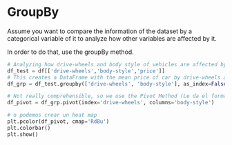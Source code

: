 # GroupBy
Assume you want to compare the information of the dataset by a categorical variable 
of it to analyze how other variables are affected by it.

In order to do that, use the groupBy method. 
```python
# Analyzing how drive-wheels and body style of vehicles are affected by price 
df_test = df[['drive-wheels','body-style','price']]
# This creates a DataFrame with the mean price of car by drive-wheels and body-style 
df_grp = df_test.groupby(['drive-wheels', 'body-style'], as_index=False).mean()

# Not really comprehensible, so we use the Pivot Method (Le da el formato excel)
df_pivot = df_grp.pivot(index='drive-wheels', columns='body-style')

# o podemos crear un heat map
plt.pcolor(df_pivot, cmap='RdBu')
plt.colorbar()
plt.show()

```

